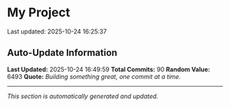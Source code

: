 # My Project


Last updated: 2025-10-24 16:25:37


























































































## Auto-Update Information

**Last Updated:** 2025-10-24 16:49:59
**Total Commits:** 90
**Random Value:** 6493
**Quote:** _Building something great, one commit at a time._

---
_This section is automatically generated and updated._